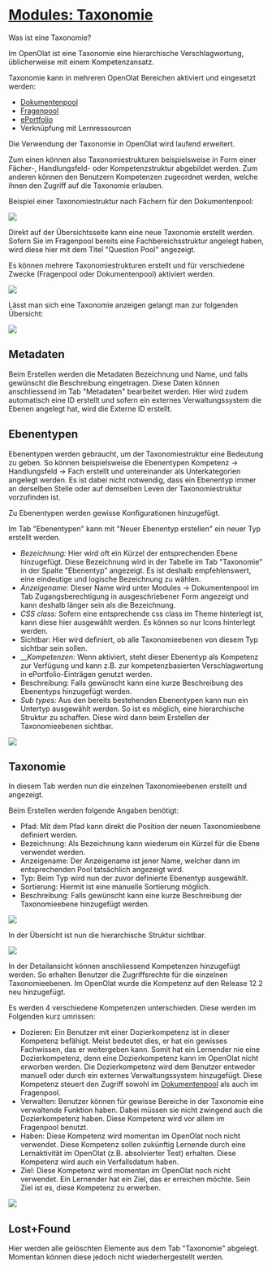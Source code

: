 #  [Modules: Taxonomie](Modules%EF%B9%95+Taxonomie.html)

Was ist eine Taxonomie?

Im OpenOlat ist eine Taxonomie eine hierarchische Verschlagwortung,
üblicherweise mit einem Kompetenzansatz.

Taxonomie kann in mehreren OpenOlat Bereichen aktiviert und eingesetzt werden:

  * [Dokumentenpool](Modules%EF%B9%95+Dokumentenpool.html)
  * [Fragenpool](Fragenpool.html)
  * [ePortfolio](Kompetenzen+verschlagworten.html)
  * Verknüpfung mit Lernressourcen

Die Verwendung der Taxonomie in OpenOlat wird laufend erweitert.

Zum einen können also Taxonomiestrukturen beispielsweise in Form einer
Fächer-, Handlungsfeld- oder Kompetenzstruktur abgebildet werden. Zum anderen
können den Benutzern Kompetenzen zugeordnet werden, welche ihnen den Zugriff
auf die Taxonomie erlauben.

  

Beispiel einer Taxonomiestruktur nach Fächern für den Dokumentenpool:

![](assets/Taxonomie_Struktur_DE.png)

Direkt auf der Übersichtsseite kann eine neue Taxonomie erstellt werden.
Sofern Sie im Fragenpool bereits eine Fachbereichsstruktur angelegt haben,
wird diese hier mit dem Titel "Question Pool" angezeigt.

Es können mehrere Taxonomiestrukturen erstellt und für verschiedene Zwecke
(Fragenpool oder Dokumentenpool) aktiviert werden.

![](assets/Taxonomy%20overview%20DE.png)

Lässt man sich eine Taxonomie anzeigen gelangt man zur folgenden Übersicht:

![](assets/Tax%20Metatdata%20DE.png)

  

## Metadaten

Beim Erstellen werden die Metadaten Bezeichnung und Name, und falls gewünscht
die Beschreibung eingetragen. Diese Daten können anschliessend im Tab
"Metadaten" bearbeitet werden. Hier wird zudem automatisch eine ID erstellt
und sofern ein externes Verwaltungssystem die Ebenen angelegt hat, wird die
Externe ID erstellt.

  

## Ebenentypen

Ebenentypen werden gebraucht, um der Taxonomiestruktur eine Bedeutung zu
geben. So können beispielsweise die Ebenentypen Kompetenz → Handlungsfeld →
Fach erstellt und untereinander als Unterkategorien angelegt werden. Es ist
dabei nicht notwendig, dass ein Ebenentyp immer an derselben Stelle oder auf
demselben Leven der Taxonomiestruktur vorzufinden ist.

Zu Ebenentypen werden gewisse Konfigurationen hinzugefügt.

Im Tab "Ebenentypen" kann mit "Neuer Ebenentyp erstellen" ein neuer Typ
erstellt werden.

  *  _Bezeichnung:_ Hier wird oft ein Kürzel der entsprechenden Ebene hinzugefügt. Diese Bezeichnung wird in der Tabelle im Tab "Taxonomie" in der Spalte "Ebenentyp" angezeigt. Es ist deshalb empfehlenswert, eine eindeutige und logische Bezeichnung zu wählen.
  *  _Anzeigename:_ Dieser Name wird unter Modules → Dokumentenpool im Tab Zugangsberechtigung in ausgeschriebener Form angezeigt und kann deshalb länger sein als die Bezeichnung. 
  *  _CSS class:_ Sofern eine entsprechende css class im Theme hinterlegt ist, kann diese hier ausgewählt werden. Es können so nur Icons hinterlegt werden.
  * Sichtbar: Hier wird definiert, ob alle Taxonomieebenen von diesem Typ sichtbar sein sollen.
  *  ___Kompetenzen:_ Wenn aktiviert, steht dieser Ebenentyp als Kompetenz zur Verfügung und kann z.B. zur kompetenzbasierten Verschlagwortung in ePortfolio-Einträgen genutzt werden.
  * Beschreibung: Falls gewünscht kann eine kurze Beschreibung des Ebenentyps hinzugefügt werden.
  *  _Sub types:_ Aus den bereits bestehenden Ebenentypen kann nun ein Untertyp ausgewählt werden. So ist es möglich, eine hierarchische Struktur zu schaffen. Diese wird dann beim Erstellen der Taxonomieebenen sichtbar. 

  

![](assets/Tax%20Ebenentypen%20DE.png)

## Taxonomie

In diesem Tab werden nun die einzelnen Taxonomieebenen erstellt und angezeigt.

Beim Erstellen werden folgende Angaben benötigt:

  * Pfad: Mit dem Pfad kann direkt die Position der neuen Taxonomieebene definiert werden.
  * Bezeichnung: Als Bezeichnung kann wiederum ein Kürzel für die Ebene verwendet werden.
  * Anzeigename: Der Anzeigename ist jener Name, welcher dann im entsprechenden Pool tatsächlich angezeigt wird.
  * Typ: Beim Typ wird nun der zuvor definierte Ebenentyp ausgewählt.
  * Sortierung: Hiermit ist eine manuelle Sortierung möglich.
  * Beschreibung: Falls gewünscht kann eine kurze Beschreibung der Taxonomieebene hinzugefügt werden.

![](assets/Taxebenen.png)

In der Übersicht ist nun die hierarchische Struktur sichtbar.

![](assets/taxonomy_taxonomie_DE.png)

In der Detailansicht können anschliessend Kompetenzen hinzugefügt werden. So
erhalten Benutzer die Zugriffsrechte für die einzelnen Taxonomieebenen. Im
OpenOlat wurde die Kompetenz auf den Release 12.2 neu hinzugefügt.

Es werden 4 verschiedene Kompetenzen unterschieden. Diese werden im Folgenden
kurz umrissen:

  * Dozieren: Ein Benutzer mit einer Dozierkompetenz ist in dieser Kompetenz befähigt. Meist bedeutet dies, er hat ein gewisses Fachwissen, das er weitergeben kann. Somit hat ein Lernender nie eine Dozierkompetenz, denn eine Dozierkompetenz kann im OpenOlat nicht erworben werden. Die Dozierkompetenz wird dem Benutzer entweder manuell oder durch ein externes Verwaltungssystem hinzugefügt. Diese Kompetenz steuert den Zugriff sowohl im [Dokumentenpool](Modules%EF%B9%95+Dokumentenpool.html) als auch im Fragenpool.
  * Verwalten: Benutzer können für gewisse Bereiche in der Taxonomie eine verwaltende Funktion haben. Dabei müssen sie nicht zwingend auch die Dozierkompetenz haben. Diese Kompetenz wird vor allem im Fragenpool benutzt.
  * Haben: Diese Kompetenz wird momentan im OpenOlat noch nicht verwendet. Diese Kompetenz sollen zukünftig Lernende durch eine Lernaktivität im OpenOlat (z.B. absolvierter Test) erhalten. Diese Kompetenz wird auch ein Verfallsdatum haben.
  * Ziel: Diese Kompetenz wird momentan im OpenOlat noch nicht verwendet. Ein Lernender hat ein Ziel, das er erreichen möchte. Sein Ziel ist es, diese Kompetenz zu erwerben.

![](assets/taxonomy_detail_DE.png)

## Lost+Found

Hier werden alle gelöschten Elemente aus dem Tab "Taxonomie" abgelegt.
Momentan können diese jedoch nicht wiederhergestellt werden.

  

  

